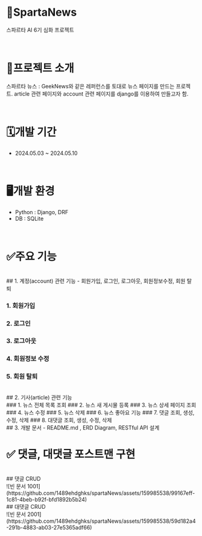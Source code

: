 # 📰SpartaNews
스파르타 AI 6기 심화 프로젝트

<br/>

# 📝프로젝트 소개
스파르타 뉴스 : 
GeekNews와 같은 레퍼런스를 토대로 뉴스 페이지를 만드는 프로젝트. article 관련 페이지와 account 관련 페이지를 django를 이용하여 만들고자 함.

<br/>

# 🗓️개발 기간
- 2024.05.03 ~ 2024.05.10

<br/>

# 🖥️개발 환경
- Python : Django, DRF
- DB : SQLite

<br/>

# ✅주요 기능
<br/>
## 1. 계정(account) 관련 기능 - 회원가입, 로그인, 로그아웃, 회원정보수정, 회원 탈퇴

### 1. 회원가입
### 2. 로그인
### 3. 로그아웃
### 4. 회원정보 수정
### 5. 회원 탈퇴
<br/>
## 2. 기사(article) 관련 기능
<br/>
### 1. 뉴스 전체 목록 조회
### 2. 뉴스 새 게시물 등록
### 3. 뉴스 상세 페이지 조회
### 4. 뉴스 수정
### 5. 뉴스 삭제
### 6. 뉴스 좋아요 기능
### 7. 댓글 조회, 생성, 수정, 삭제
### 8. 대댓글 조회, 생성, 수정, 삭제
<br/>
## 3. 개발 문서 - README.md , ERD Diagram, RESTful API 설계
<br/>

# ✅ 댓글, 대댓글 포스트맨 구현
<br/>
## 댓글 CRUD
<br/>
![빈 문서 1001](https://github.com/1489ehdghks/spartaNews/assets/159985538/99167eff-1c81-4beb-b92f-bfd1892b5b24)

<br/>
## 대댓글 CRUD
<br/>
![빈 문서 2001](https://github.com/1489ehdghks/spartaNews/assets/159985538/59d182a4-291b-4883-ab03-27e5365adf66)


